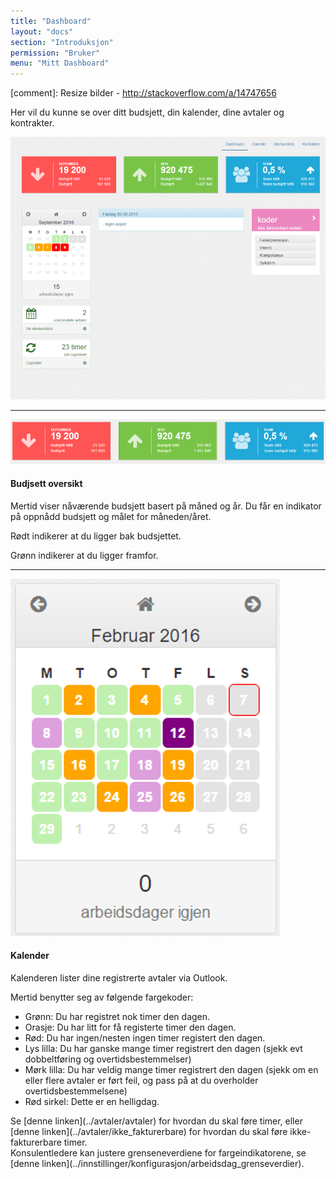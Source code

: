 ```yaml
---
title: "Dashboard"
layout: "docs"
section: "Introduksjon"
permission: "Bruker"
menu: "Mitt Dashboard"
---
```

[comment]: Resize bilder - http://stackoverflow.com/a/14747656

Her vil du kunne se over ditt budsjett, din kalender, dine avtaler og kontrakter.

![](img/dashboard_overview.png)

---------

![](img/budsjett.png)

#### Budjsett oversikt

Mertid viser nåværende budsjett basert på måned og år.
Du får en indikator på oppnådd budsjett og målet for måneden/året.

Rødt indikerer at du ligger bak budsjettet.

Grønn indikerer at du ligger framfor.

----------

![](img/kalender.png)

#### Kalender
Kalenderen lister dine registrerte avtaler via Outlook.

Mertid benytter seg av følgende fargekoder:

 - Grønn: Du har registret nok timer den dagen.
 - Orasje: Du har litt for få registerte timer den dagen.
 - Rød: Du har ingen/nesten ingen timer registert den dagen.
 - Lys lilla: Du har ganske mange timer registrert den dagen (sjekk evt dobbeltføring og overtidsbestemmelser)
 - Mørk lilla: Du har veldig mange timer registrert den dagen (sjekk om en eller flere avtaler er ført feil, og pass på at du overholder overtidsbestemmelsene)
 - Rød sirkel: Dette er en helligdag.

<p class="note--warning" markdown="1">
Se [denne linken](../avtaler/avtaler) for hvordan du skal føre timer, eller [denne linken](../avtaler/ikke_fakturerbare) for hvordan du skal føre ikke-fakturerbare timer.
<br>
Konsulentledere kan justere grenseneverdiene for fargeindikatorene, se [denne linken](../innstillinger/konfigurasjon/arbeidsdag_grenseverdier).
</p>
